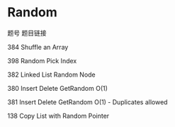 # Random

题号	题目链接

384	Shuffle an Array

398	Random Pick Index

382	Linked List Random Node

380	Insert Delete GetRandom O(1)

381	Insert Delete GetRandom O(1) - Duplicates allowed

138	Copy List with Random Pointer
